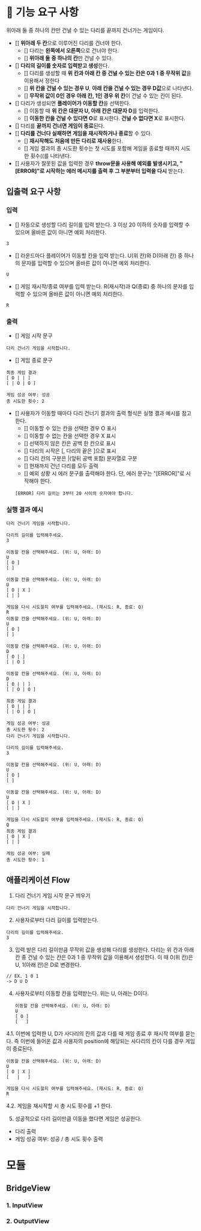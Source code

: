 # 🚀 기능 요구 사항

위아래 둘 중 하나의 칸만 건널 수 있는 다리를 끝까지 건너가는 게임이다.

- [] **위아래 두 칸**으로 이루어진 다리를 건너야 한다.
  - [] 다리는 **왼쪽에서 오른쪽**으로 건너야 한다.
  - [] **위아래 둘 중 하나의 칸**만 건널 수 있다.
- [] **다리의 길이를 숫자로 입력받고 생성**한다.
  - [] 다리를 생성할 때 **위 칸과 아래 칸 중 건널 수 있는 칸은 0과 1 중 무작위 값**을 이용해서 정한다
  - [] **위 칸을 건널 수 있는 경우 U**, **아래 칸을 건널 수 있는 경우 D값**으로 나타낸다.
  - [] **무작위 값이 0인 경우 아래 칸, 1인 경우 위 칸**이 건널 수 있는 칸이 된다.
- [] 다리가 생성되면 **플레이어가 이동할 칸**을 선택한다.
  - [] 이동할 때 **위 칸은 대문자 U, 아래 칸은 대문자 D**를 입력한다.
  - [] **이동한 칸을 건널 수 있다면 O**로 표시한다. **건널 수 없다면 X**로 표시한다.
- [] 다리를 **끝까지 건너면 게임이 종료**된다.
- [] **다리를 건너다 실패하면 게임을 재시작하거나 종료**할 수 있다.
  - [] **재시작해도 처음에 만든 다리로 재사용**한다.
  - [] 게임 결과의 총 시도한 횟수는 첫 시도를 포함해 게임을 종료할 때까지 시도한 횟수((를 나타낸다.
- [] 사용자가 잘못된 값을 입력한 경우 **throw문을 사용해 예외를 발생시키고, "[ERROR]"로 시작하는 에러 메시지를 출력 후 그 부분부터 입력을 다시** 받는다.

## 입출력 요구 사항

### 입력

- [] 자동으로 생성할 다리 길이를 입력 받는다. 3 이상 20 이하의 숫자를 입력할 수 있으며 올바른 값이 아니면 예외 처리한다.

```
3
```

- [] 라운드마다 플레이어가 이동할 칸을 입력 받는다. U(위 칸)와 D(아래 칸) 중 하나의 문자를 입력할 수 있으며 올바른 값이 아니면 예외 처리한다.

```
U
```

- [] 게임 재시작/종료 여부를 입력 받는다. R(재시작)과 Q(종료) 중 하나의 문자를 입력할 수 있으며 올바른 값이 아니면 예외 처리한다.

```
R
```

### 출력

- [] 게임 시작 문구

```
다리 건너기 게임을 시작합니다.
```

- [] 게임 종료 문구

```
최종 게임 결과
[ O | | ]
[ | O | O ]

게임 성공 여부: 성공
총 시도한 횟수: 2
```

- [] 사용자가 이동할 때마다 다리 건너기 결과의 출력 형식은 실행 결과 예시를 참고한다.
  - [] 이동할 수 있는 칸을 선택한 경우 O 표시
  - [] 이동할 수 없는 칸을 선택한 경우 X 표시
  - [] 선택하지 않은 칸은 공백 한 칸으로 표시
  - [] 다리의 시작은 [, 다리의 끝은 ]으로 표시
  - [] 다리 칸의 구분은 |(앞뒤 공백 포함) 문자열로 구분
  - [] 현재까지 건넌 다리를 모두 출력
  - [] 예외 상황 시 에러 문구를 출력해야 한다. 단, 에러 문구는 "[ERROR]"로 시작해야 한다.
  ```
  [ERROR] 다리 길이는 3부터 20 사이의 숫자여야 합니다.
  ```

### 실행 결과 예시

```
다리 건너기 게임을 시작합니다.

다리의 길이를 입력해주세요.
3

이동할 칸을 선택해주세요. (위: U, 아래: D)
U
[ O ]
[ ]

이동할 칸을 선택해주세요. (위: U, 아래: D)
U
[ O | X ]
[ | ]

게임을 다시 시도할지 여부를 입력해주세요. (재시도: R, 종료: Q)
R
이동할 칸을 선택해주세요. (위: U, 아래: D)
U
[ O ]
[ ]

이동할 칸을 선택해주세요. (위: U, 아래: D)
D
[ O | ]
[ | O ]

이동할 칸을 선택해주세요. (위: U, 아래: D)
D
[ O | | ]
[ | O | O ]

최종 게임 결과
[ O | | ]
[ | O | O ]

게임 성공 여부: 성공
총 시도한 횟수: 2
다리 건너기 게임을 시작합니다.

다리의 길이를 입력해주세요.
3

이동할 칸을 선택해주세요. (위: U, 아래: D)
U
[ O ]
[ ]

이동할 칸을 선택해주세요. (위: U, 아래: D)
U
[ O | X ]
[ | ]

게임을 다시 시도할지 여부를 입력해주세요. (재시도: R, 종료: Q)
Q
최종 게임 결과
[ O | X ]
[ | ]

게임 성공 여부: 실패
총 시도한 횟수: 1
```

## 애플리케이션 Flow

1. 다리 건너기 게임 시작 문구 띄우기

```
다리 건너기 게임을 시작합니다.
```

2. 사용자로부터 다리 길이를 입력받는다.

```
다리의 길이를 입력해주세요.
3
```

3. 입력 받은 다리 길이만큼 무작위 값을 생성해 다리를 생성한다.
   다리는 위 칸과 아래 칸 중 건널 수 있는 칸은 0과 1 중 무작위 값을 이용해서 생성한다.
   이 때 0(위 칸)은 U, 1(아래 칸)은 D로 변경한다.

```
// EX. 1 0 1
-> D U D
```

4. 사용자로부터 이동할 칸을 입력받는다.
   위는 U, 아래는 D이다.

   ```
   이동할 칸을 선택해주세요. (위: U, 아래: D)
   U
   [ O ]
   [   ]
   ```

4.1. 이번에 입력한 U, D가 사다리의 칸의 값과 다를 때 게임 종료 후 재시작 여부를 묻는다.
즉 이번에 들어온 값과 사용자의 position에 해당되는 사다리의 칸이 다를 경우 게임이 종료된다.

```
이동할 칸을 선택해주세요. (위: U, 아래: D)
U
[ O | X ]
[   |   ]

게임을 다시 시도할지 여부를 입력해주세요. (재시도: R, 종료: Q)
R
```

4.2. 게임을 재시작할 시 총 시도 횟수를 +1 한다.

5. 성공적으로 다리 길이만큼 이동을 했다면 게임은 성공한다.

- 다리 출력
- 게임 성공 여부: 성공 / 총 시도 횟수 출력

# 모듈

## BridgeView

### 1. InputView

### 2. OutputView

##
